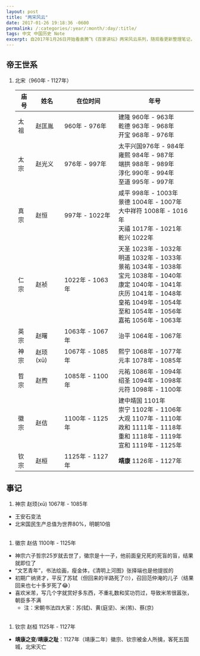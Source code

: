 ```yaml
---
layout: post
title: "两宋风云"
date: 2017-01-26 19:18:36 -0600
permalink: /:categories/:year/:month/:day/:title/
tags: 中文 中国历史 Note
excerpt: 自2017年1月26日开始看袁腾飞《百家讲坛》两宋风云系列，随观看更新整理笔记，持续更新中
---
```


## 帝王世系

1. 北宋（960年 - 1127年）

    | 庙号 | 姓名 | 在位时间 | 年号 |
    | --- | --- | ------- | ---- |
    | 太祖 | 赵匡胤 | 960年 - 976年 | 建隆 960年 - 963年<br>乾德 963年 - 968年<br>开宝 968年 - 976年|
    | 太宗 | 赵光义 | 976年 - 997年 | 太平兴国976年 - 984年<br>雍熙 984年 - 987年<br>端拱 988年 - 989年<br>淳化 990年 - 994年<br>至道 995年 - 997年 |
    | 真宗 | 赵恒	| 997年 - 1022年 | 咸平 998年 - 1003年<br>景德 1004年 - 1007年<br>大中祥符 1008年 - 1016年<br>天禧 1017年 - 1021年<br>乾兴 1022年 |
    | 仁宗 | 赵祯 | 1022年 - 1063年 | 天圣 1023年 - 1032年<br>明道 1032年 - 1033年<br>景祐 1034年 - 1038年<br>宝元 1038年 - 1040年<br>康定 1040年 - 1041年<br>庆历 1041年 - 1048年<br>皇祐 1049年 - 1054年<br>至和 1054年 - 1056年<br>嘉祐 1056年 - 1063年 |
    | 英宗 | 赵曙 | 1063年 - 1067年	| 治平 1064年 - 1067年 |
    | 神宗 | 赵顼(xū) | 1067年 - 1085年 | 熙宁 1068年 - 1077年<br>元丰 1078年 - 1085年 |
    | 哲宗 | 赵煦 | 1085年 - 1100年 | 元祐 1086年 - 1094年<br>绍圣 1094年 - 1098年<br>元符 1098年 - 1100年 |
    | 徽宗 | 赵佶 | 1100年 - 1125年 | 建中靖国 1101年<br>崇宁 1102年 - 1106年<br>大观 1107年 - 1110年<br>政和 1111年 - 1118年<br>重和 1118年 - 1119年<br>宣和 1119年 - 1125年 |
    | 钦宗 | 赵桓 | 1125年 - 1127年 | **靖康** 1126年 - 1127年 |


## 事记

1. 神宗 赵顼(xū) 1067年 - 1085年
  - 王安石变法
  - 北宋国民生产总值为世界80%，明朝10倍
<br><br>
1. 徽宗 赵佶 1100年 - 1125年
  - 神宗六子哲宗25岁就去世了，徽宗是十一子，他前面皇兄死的死盲的盲，结果就即位了
  - “文艺青年”，书法绘画，瘦金体，《清明上河图》张择端也是他提拔的
  - 初期广纳贤才，平反了苏轼（但回来的半路死了🙄），召回范仲淹的儿子（结果回来也七十多岁死了😂）
  - 喜欢米芾，写几个字就赏好多东西，不重礼数和奖功罚过，导致米芾很嚣张，朝臣多不满
    - 注：宋朝书法四大家：苏(轼)、黄(庭坚)、米(芾)、蔡(京)
<br><br>
1. 钦宗 赵桓 1125年 - 1127年
  - **靖康之变**/**靖康之耻**：1127年（靖康二年）徽宗、钦宗被金人所擒，客死五国城，北宋灭亡
